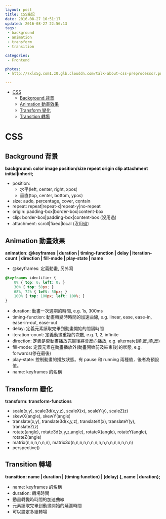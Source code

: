```yaml
---
layout: post
title: CSS筆記
date: 2016-08-27 16:51:17
updated: 2016-08-27 22:56:13
tags:
 - background
 - animation
 - transform
 - transition

categories:
 - Frontend

photos:
 - http://7xls5g.com1.z0.glb.clouddn.com/talk-about-css-preprocessor.png

---
```

<!-- MarkdownTOC -->

- [CSS](#css)
  - [Background 背景](#background-背景)
  - [Animation 動畫效果](#animation-動畫效果)
  - [Transform 變化](#transform-變化)
  - [Transition 轉場](#transition-轉場)

<!-- /MarkdownTOC -->


<a name="css"></a>
# CSS

<a name="background-背景"></a>
## Background 背景

**background: color image position/size repeat origin clip attachment initial|inherit;**

* position:
  * 水平(left, center, right, xpos)
  * 垂直(top, center, bottom, ypos)
* size: audo, percentage, cover, contain
* repeat: repeat|repeat-x|repeat-y|no-repeat
* origin: padding-box|border-box|content-box
* clip: border-box|padding-box|content-box (沒用過)
* attachment: scroll|fixed|local (沒用過)

<a name="animation-動畫效果"></a>
## Animation 動畫效果

**animation: @keyframes | duration | timing-function | delay | iteration-count | direction | fill-mode | play-state | name**

* @keyframes: 定義動畫, 另外寫

````css
@keyframes identifier {
    0% { top: 0; left: 0; }
    30% { top: 50px; }
    68%, 72% { left: 50px; }
    100% { top: 100px; left: 100%; }
}
````

* duration: 動畫一次週期的時間, e.g. 1s, 300ms
* timing-function: 動畫轉變時時間的加速曲線, e.g. linear, ease, ease-in, ease-in-out, ease-out
* delay: 定義元素讀取完畢到動畫開始的間隔時間
* iteration-count: 定義動畫重複的次數, e.g. 1, 2, infinite
* direction: 定義是否動畫播放完畢後將會反向播放, e.g. alternate(順,反,順,反)
* fill-mode: 定義元素在動畫播放外(動畫開始前及結束後)的狀態, e.g. forwards(停在最後)
* play-state: 控制動畫的播放狀態。有 pause 和 running 兩種值，後者為預設值。
* name: keyframes 的名稱

<a name="transform-變化"></a>
## Transform 變化

**transform: transform-functions**

* scale(x,y), scale3d(x,y,z), scaleX(x), scaleY(y), scaleZ(z)
* skewX(angle), skewY(angle)
* translate(x,y), translate3d(x,y,z), translateX(x), translateY(y), translateZ(z)
* rotate(angle), rotate3d(x,y,z,angle), rotateX(angle), rotateY(angle), rotateZ(angle)
* matrix(n,n,n,n,n,n), matrix3d(n,n,n,n,n,n,n,n,n,n,n,n,n,n,n,n)
* perspective()

<a name="transition-轉場"></a>
## Transition 轉場

**transition: name | duration | (timing function) | (delay) {, name | duration};**

* name: keyframes 的名稱
* duration: 轉場時間
* 動畫轉變時時間的加速曲線
* 元素讀取完畢到動畫開始的延遲時間
* 可以設定多組轉場

